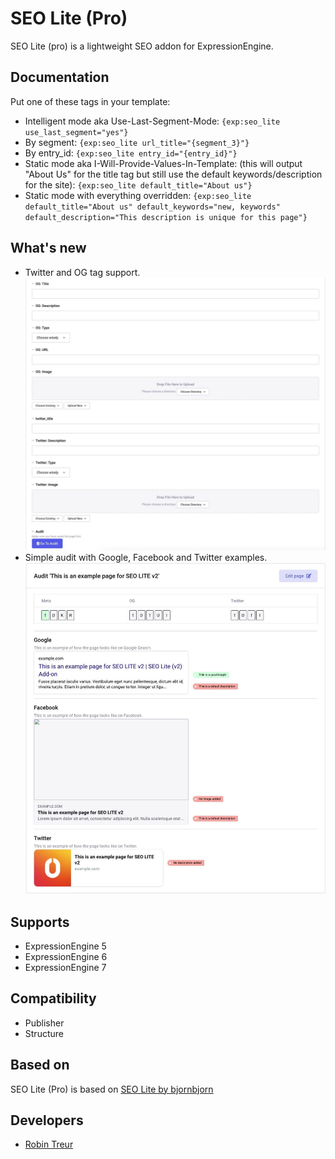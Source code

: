 ﻿# SEO Lite (Pro)
SEO Lite (pro) is a lightweight SEO addon for ExpressionEngine.

## Documentation
Put one of these tags in your template:
* Intelligent mode aka Use-Last-Segment-Mode: ```{exp:seo_lite use_last_segment="yes"}```
* By segment: ```{exp:seo_lite url_title="{segment_3}"}```
* By entry_id: ```{exp:seo_lite entry_id="{entry_id}"}```
* Static mode aka I-Will-Provide-Values-In-Template: (this will output "About Us" for the title tag but still use the default keywords/description for the site): ```{exp:seo_lite default_title="About us"}```
* Static mode with everything overridden: ```{exp:seo_lite default_title="About us" default_keywords="new, keywords" default_description="This description is unique for this page"}```

## What's new
* Twitter and OG tag support.  
![Example of Twitter and OG tags](examples/example-tags.jpg)
* Simple audit with Google, Facebook and Twitter examples.  
![Example of audit](examples/example-audit.jpg)

## Supports
* ExpressionEngine 5
* ExpressionEngine 6
* ExpressionEngine 7

## Compatibility
* Publisher
* Structure

## Based on
SEO Lite (Pro) is based on [SEO Lite by bjornbjorn](https://github.com/bjornbjorn/SEO-Lite)

## Developers
* [Robin Treur](mailto:robin@0to9.nl)
